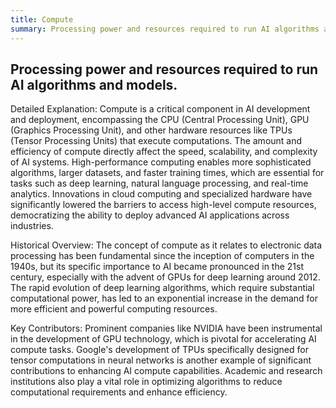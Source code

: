 ```yaml
---
title: Compute
summary: Processing power and resources required to run AI algorithms and models.
---
```

## Processing power and resources required to run AI algorithms and models.

Detailed Explanation:
Compute is a critical component in AI development and deployment, encompassing the CPU (Central Processing Unit), GPU (Graphics Processing Unit), and other hardware resources like TPUs (Tensor Processing Units) that execute computations. The amount and efficiency of compute directly affect the speed, scalability, and complexity of AI systems. High-performance computing enables more sophisticated algorithms, larger datasets, and faster training times, which are essential for tasks such as deep learning, natural language processing, and real-time analytics. Innovations in cloud computing and specialized hardware have significantly lowered the barriers to access high-level compute resources, democratizing the ability to deploy advanced AI applications across industries.

Historical Overview:
The concept of compute as it relates to electronic data processing has been fundamental since the inception of computers in the 1940s, but its specific importance to AI became pronounced in the 21st century, especially with the advent of GPUs for deep learning around 2012. The rapid evolution of deep learning algorithms, which require substantial computational power, has led to an exponential increase in the demand for more efficient and powerful computing resources.

Key Contributors:
Prominent companies like NVIDIA have been instrumental in the development of GPU technology, which is pivotal for accelerating AI compute tasks. Google's development of TPUs specifically designed for tensor computations in neural networks is another example of significant contributions to enhancing AI compute capabilities. Academic and research institutions also play a vital role in optimizing algorithms to reduce computational requirements and enhance efficiency.